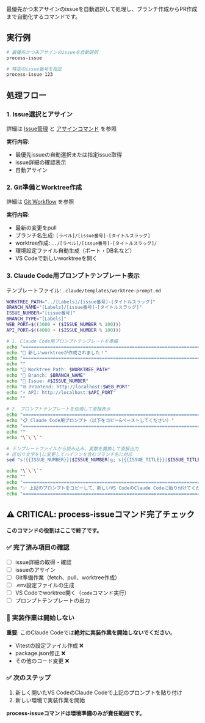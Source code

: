 最優先かつ未アサインのissueを自動選択して処理し、ブランチ作成からPR作成まで自動化するコマンドです。

## 実行例

```bash
# 最優先かつ未アサインのissueを自動選択
process-issue

# 特定のissue番号を指定
process-issue 123
```

## 処理フロー

### 1. Issue選択とアサイン

詳細は [Issue管理](../docs/03_development/06_issue_management.md#自動選択フロー) と [アサインコマンド](../docs/03_development/06_issue_management.md#アサインコマンド) を参照

**実行内容**:

- 最優先issueの自動選択または指定issue取得
- issue詳細の確認表示
- 自動アサイン

### 2. Git準備とWorktree作成

詳細は [Git Workflow](../docs/03_development/04_git_workflow.md#処理実行フロー) を参照

**実行内容**:

- 最新の変更をpull
- ブランチ名生成: `[ラベル]/[issue番号]-[タイトルスラッグ]`
- worktree作成: `../[ラベル]/[issue番号]-[タイトルスラッグ]/`
- 環境設定ファイル自動生成（ポート・DB名など）
- VS Codeで新しいworktreeを開く

### 3. Claude Code用プロンプトテンプレート表示

テンプレートファイル: `.claude/templates/worktree-prompt.md`

```bash
WORKTREE_PATH="../[Labels]/[issue番号]-[タイトルスラッグ]"
BRANCH_NAME="[Labels]/[issue番号]-[タイトルスラッグ]"
ISSUE_NUMBER="[issue番号]"
BRANCH_TYPE="[Labels]"
WEB_PORT=$((3000 + ($ISSUE_NUMBER % 100)))
API_PORT=$((4000 + ($ISSUE_NUMBER % 100)))

# 1. Claude Code用プロンプトテンプレートを準備
echo "========================================================================================"
echo "🚀 新しいworktreeが作成されました！"
echo "========================================================================================"
echo ""
echo "📁 Worktree Path: $WORKTREE_PATH"
echo "🌿 Branch: $BRANCH_NAME"
echo "🔢 Issue: #$ISSUE_NUMBER"
echo "🌐 Frontend: http://localhost:$WEB_PORT"
echo "⚡ API: http://localhost:$API_PORT"
echo ""

# 2. プロンプトテンプレートを処理して直接表示
echo "========================================================================================"
echo "📋 Claude Code用プロンプト（以下をコピー&ペーストしてください）"
echo "========================================================================================"
echo ""
echo "\`\`\`"

# テンプレートファイルから読み込み、変数を置換して直接出力
# 区切り文字を|に変更してハイフンを含むブランチ名に対応
sed "s|{{ISSUE_NUMBER}}|$ISSUE_NUMBER|g; s|{{ISSUE_TITLE}}|$ISSUE_TITLE|g; s|{{BRANCH_NAME}}|$BRANCH_NAME|g; s|{{WEB_PORT}}|$WEB_PORT|g; s|{{API_PORT}}|$API_PORT|g" .claude/templates/worktree-prompt.md

echo "\`\`\`"
echo ""
echo "========================================================================================"
echo "✅ 上記のプロンプトをコピーして、新しいVS CodeのClaude Codeに貼り付けてください"
echo "========================================================================================"
```

## ⚠️ CRITICAL: process-issueコマンド完了チェック

**このコマンドの役割はここで終了です。**

### ✅ 完了済み項目の確認

- [ ] issue詳細の取得・確認
- [ ] issueのアサイン
- [ ] Git準備作業（fetch、pull、worktree作成）
- [ ] .env設定ファイルの生成
- [ ] VS Codeでworktree開く（`code`コマンド実行）
- [ ] プロンプトテンプレートの出力

### 🚫 実装作業は開始しない

**重要**: このClaude Codeでは**絶対に実装作業を開始しないでください**。

- Vitestの設定ファイル作成 ❌
- package.json修正 ❌
- その他のコード変更 ❌

### ✅ 次のステップ

1. 新しく開いたVS CodeのClaude Codeで上記のプロンプトを貼り付け
2. 新しい環境で実装作業を開始

**process-issueコマンドは環境準備のみが責任範囲です。**

```

```
